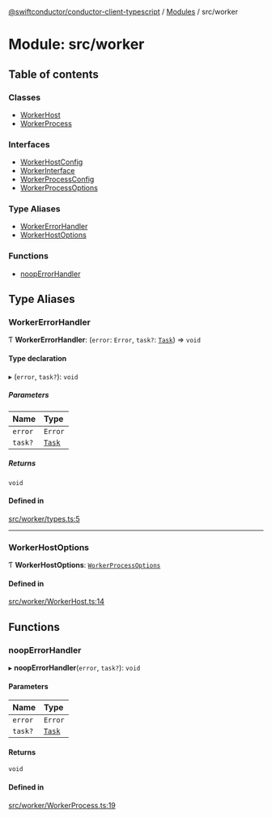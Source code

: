 [@swiftconductor/conductor-client-typescript](../README.md) / [Modules](../modules.md) / src/worker

# Module: src/worker

## Table of contents

### Classes

- [WorkerHost](../classes/src_worker.WorkerHost.md)
- [WorkerProcess](../classes/src_worker.WorkerProcess.md)

### Interfaces

- [WorkerHostConfig](../interfaces/src_worker.WorkerHostConfig.md)
- [WorkerInterface](../interfaces/src_worker.WorkerInterface.md)
- [WorkerProcessConfig](../interfaces/src_worker.WorkerProcessConfig.md)
- [WorkerProcessOptions](../interfaces/src_worker.WorkerProcessOptions.md)

### Type Aliases

- [WorkerErrorHandler](src_worker.md#workererrorhandler)
- [WorkerHostOptions](src_worker.md#workerhostoptions)

### Functions

- [noopErrorHandler](src_worker.md#nooperrorhandler)

## Type Aliases

### WorkerErrorHandler

Ƭ **WorkerErrorHandler**: (`error`: `Error`, `task?`: [`Task`](../classes/src_common.Task.md)) => `void`

#### Type declaration

▸ (`error`, `task?`): `void`

##### Parameters

| Name | Type |
| :------ | :------ |
| `error` | `Error` |
| `task?` | [`Task`](../classes/src_common.Task.md) |

##### Returns

`void`

#### Defined in

[src/worker/types.ts:5](https://github.com/swift-conductor/conductor-client-typescript/blob/9866b7c/src/worker/types.ts#L5)

___

### WorkerHostOptions

Ƭ **WorkerHostOptions**: [`WorkerProcessOptions`](../interfaces/src_worker.WorkerProcessOptions.md)

#### Defined in

[src/worker/WorkerHost.ts:14](https://github.com/swift-conductor/conductor-client-typescript/blob/9866b7c/src/worker/WorkerHost.ts#L14)

## Functions

### noopErrorHandler

▸ **noopErrorHandler**(`error`, `task?`): `void`

#### Parameters

| Name | Type |
| :------ | :------ |
| `error` | `Error` |
| `task?` | [`Task`](../classes/src_common.Task.md) |

#### Returns

`void`

#### Defined in

[src/worker/WorkerProcess.ts:19](https://github.com/swift-conductor/conductor-client-typescript/blob/9866b7c/src/worker/WorkerProcess.ts#L19)
